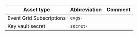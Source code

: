 Asset type | Abbreviation | Comment
|--|--|--|
|Event Grid Subscriptions | `evgs-`   ||
|Key vault secret         | `secret-` ||